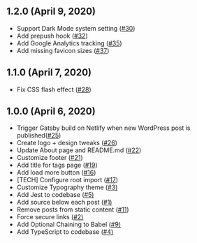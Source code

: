 ## 1.2.0 (April 9, 2020)

- Support Dark Mode system setting ([#30](https://github.com/kaayru/cascadingnews-gatsby/issues/30))
- Add prepush hook ([#32](https://github.com/kaayru/cascadingnews-gatsby/issues/32))
- Add Google Analytics tracking ([#35](https://github.com/kaayru/cascadingnews-gatsby/issues/35))
- Add missing favicon sizes ([#37](https://github.com/kaayru/cascadingnews-gatsby/issues/37))

## 1.1.0 (April 7, 2020)

- Fix CSS flash effect ([#28](https://github.com/kaayru/cascadingnews-gatsby/issues/28))

## 1.0.0 (April 6, 2020)

- Trigger Gatsby build on Netlify when new WordPress post is published([#25](https://github.com/kaayru/cascadingnews-gatsby/issues/25))
- Create logo + design tweaks ([#26](https://github.com/kaayru/cascadingnews-gatsby/issues/26))
- Update About page and README.md ([#22](https://github.com/kaayru/cascadingnews-gatsby/issues/22))
- Customize footer ([#21](https://github.com/kaayru/cascadingnews-gatsby/issues/21))
- Add title for tags page ([#19](https://github.com/kaayru/cascadingnews-gatsby/issues/19))
- Add load more button ([#16](https://github.com/kaayru/cascadingnews-gatsby/issues/16))
- [TECH] Configure root import ([#17](https://github.com/kaayru/cascadingnews-gatsby/issues/17))
- Customize Typography theme ([#3)](https://github.com/kaayru/cascadingnews-gatsby/issues/3)
- Add Jest to codebase ([#5)](https://github.com/kaayru/cascadingnews-gatsby/issues/5)
- Add source below each post ([#1)](https://github.com/kaayru/cascadingnews-gatsby/issues/1)
- Remove posts from static content ([#11](https://github.com/kaayru/cascadingnews-gatsby/issues/11))
- Force secure links ([#2)](https://github.com/kaayru/cascadingnews-gatsby/issues/2)
- Add Optional Chaining to Babel ([#9)](https://github.com/kaayru/cascadingnews-gatsby/issues/9)
- Add TypeScript to codebase ([#4)](https://github.com/kaayru/cascadingnews-gatsby/issues/4)

